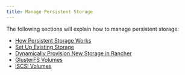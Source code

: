 ```yaml
---
title: Manage Persistent Storage
---
```


<head>
  <link rel="canonical" href="https://ranchermanager.docs.rancher.com/pages-for-subheaders/create-kubernetes-persistent-storage"/>
</head>

The following sections will explain how to manage persistent storage:

- [How Persistent Storage Works](about-persistent-storage.md)
- [Set Up Existing Storage](set-up-existing-storage.md)
- [Dynamically Provision New Storage in Rancher](dynamically-provision-new-storage.md)
- [GlusterFS Volumes](about-glusterfs-volumes.md)
- [iSCSI Volumes](install-iscsi-volumes.md)